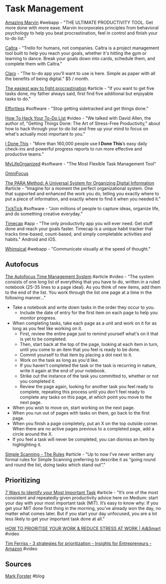 # Task Management

[Amazing Marvin](https://www.amazingmarvin.com/) \#webapp - "THE ULTIMATE PRODUCTIVITY TOOL. Get more done with more ease. Marvin incorporates principles from behavioral psychology to help you beat procrastination, feel in control and finish your to-do list."

[Caltra](https://www.caltra.co/?ref=producthunt) - "Trello for humans, not companies. Caltra is a project management tool built to help you reach your goals, whether it's hitting the gym or learning to dance. Break your goals down into cards, schedule them, and complete them with Caltra."

[Claro](https://psst.claro.today/) - "The to-do app you'll want to use is here. Simple as paper with all the benefits of being digital." $5 / month.

[The easiest way to fight procrastination](https://qz.com/169043/this-one-weird-trick-will-make-you-breeze-through-your-to-do-list/) \#article - "If you want to get five tasks done, my father always said, first find five additional but enjoyable tasks to do."

[Effortless](https://www.effortless.app/) \#software - "Stop getting sidetracked and get things done."

[How To Hack Your To-Do List](https://www.youtube.com/watch?v=Xduzwk04l2E) \#video - "We talked with David Allen, the author of, "Getting Things Done: The Art of Stress-Free Productivity," about how to hack through your to-do list and free up your mind to focus on what's actually most important to you."

[I Done This](https://idonethis.com/) - "More than 160,000 people use **I Done This**’s easy daily check-ins and powerful progress reports to run more effective and productive teams."

[MyLifeOrganized](https://www.mylifeorganized.net/) \#software - "The Most Flexible Task Management Tool"

[OmniFocus](https://www.omnigroup.com/omnifocus)

[The PARA Method: A Universal System for Organizing Digital Information](https://fortelabs.co/blog/para/) \#article - "Imagine for a moment the perfect organizational system. One that supported and enhanced the work you do, telling you exactly where to put a piece of information, and exactly where to find it when you needed it."

[TickTick](https://www.ticktick.com/) \#software - "Join millions of people to capture ideas, organize life, and do something creative everyday."

[Timecap](https://timecap.app/) \#app - "The only productivity app you will ever need. Get stuff done and reach your goals faster. Timecap is a unique habit tracker that tracks time-based, count-based, and simply completable activities and habits." Android and iOS.

[Whimsical](https://whimsical.com/) \#webapp - "Communicate visually at the speed of thought."

## Autofocus

[The Autofocus Time Management System](http://markforster.squarespace.com/autofocus-system/) \#article \#video - "The system consists of one long list of everything that you have to do, written in a ruled notebook \(25-35 lines to a page ideal\). As you think of new items, add them to the end of the list. You work through the list one page at a time in the following manner..."

* Take a notebook and write down tasks in the order they occur to you.
  * Include the date of entry for the first item on each page to help you monitor progress.
* When completing tasks, take each page as a unit and work on it for as long as you feel like working on it.
  * First, review the entire page just to remind yourself what's on it that is yet to be completed.
  * Then, start back at the top of the page, looking at each item in turn, until you come to an item that you feel is ready to be done.
  * Commit yourself to that item by placing a dot next to it.
  * Work on the task as long as you'd like.
  * If you haven't completed the task or the task is recurring in nature, write it again at the end of your notebook.
  * Strike out the instance of the task you committed to, whether or not you completed it.
  * Review the page again, looking for another task you feel ready to complete, repeating this process until you don't feel ready to complete any tasks on this page, at which point you move to the next page.
* When you wish to move on, start working on the next page.
* When you run out of pages with tasks on them, go back to the first page.
* When you finish a page completely, put an X on the top outside corner. When there are no active pages previous to a completed page, add a circle around the X.
* If you feel a task will never be completed, you can dismiss an item by highlighting it.

[Simple Scanning - The Rules](http://markforster.squarespace.com/blog/2017/12/2/simple-scanning-the-rules.html) \#article - "Up to now I’ve never written any formal rules for Simple Scanning preferring to describe it as “going round and round the list, doing tasks which stand out”."

## Prioritizing

[7 Ways to Identify your Most Important Task](https://medium.com/@refinedliz/7-ways-to-identify-your-most-important-task-9e165ebb3535) \#article - "It’s one of the most consistent and repeatedly given productivity advice here on Medium: start your day with your most important task \(MIT\). It’s easy to know why: If you get your MIT done first thing in the morning, you’ve already won the day, no matter what comes later. But if you start your day unfocused, you are a lot less likely to get your important task done at all."

[HOW TO PRIORITISE YOUR WORK & REDUCE STRESS AT WORK \| Aj&Smart](https://www.youtube.com/watch?v=ZHI-vCSX0Uo) \#video

[Tim Ferriss - 3 strategies for prioritization - Insights for Entrepreneurs - Amazon](https://www.youtube.com/watch?v=4T29mz6ymWM) \#video

## Sources

[Mark Forster](http://markforster.squarespace.com/) \#blog

